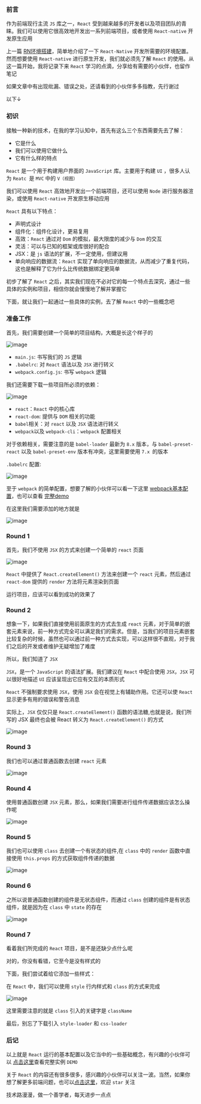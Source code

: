 ### 前言

作为前端现行主流 `JS` 库之一，`React` 受到越来越多的开发者以及项目团队的青睐。我们可以使用它很高效地开发出一系列前端项目，或者使用 `React-native` 开发原生应用

上一篇 [RN环境搭建](https://github.com/Roamen/web-document/issues/16)，简单地介绍了一下 `React-Native` 开发所需要的环境配置。然而想要使用 `React-native` 进行原生开发，我们就必须先了解 `React` 的使用。从这一篇开始，我将记录下来 `React` 学习的点滴，分享给有需要的小伙伴，也留作笔记

如果文章中有出现纰漏、错误之处，还请看到的小伙伴多多指教，先行谢过

以下↓

### 初识

接触一种新的技术，在我的学习认知中，首先有这么三个东西需要先去了解：
- 它是什么
- 我们可以使用它做什么
- 它有什么样的特点

`React` 是一个用于构建用户界面的 `JavaScript` 库。主要用于构建 `UI` ，很多人认为 `Reatc `是 `MVC` 中的 `V（视图）`

我们可以使用 `React` 高效地开发出一个前端项目，还可以使用 `Node` 进行服务器渲染，或使用 `React-native` 开发原生移动应用

`React` 具有以下特点：

- 声明式设计
- 组件化：组件化设计，更易复用
- 高效：`React` 通过对 `Dom` 的模拟，最大限度的减少与 `Dom` 的交互
- 灵活：可以与已知的框架或库很好的配合
- JSX：是 `js` 语法的扩展，不一定使用，但建议用
- 单向响应的数据流：`React` 实现了单向响应的数据流，从而减少了重复代码，这也是解释了它为什么比传统数据绑定更简单

初步了解了 `React` 之后，其实我们现在不必对它的每一个特点去深究，通过一些具体的实例和项目，相信你就会慢慢地了解并掌握它

下面，就让我们一起通过一些具体的实例，去了解 `React` 中的一些概念吧

### 准备工作

首先，我们需要创建一个简单的项目结构，大概是长这个样子的

![image](https://raw.githubusercontent.com/Roamen/example/master/React/images/c-01.png)

- `main.js`: 书写我们的 `JS` 逻辑
- `.babelrc`: 对 `React` 语法以及 `JSX` 进行转义
- `webpack.config.js`: 书写 `webpack` 逻辑

我们还需要下载一些项目所必须的依赖：

![image](https://raw.githubusercontent.com/Roamen/example/master/React/images/c-02.png)

- `react`：`React` 中的核心库
- `react-dom`: 提供与 `DOM` 相关的功能
- `babel`相关：对 `react` 以及 `JSX` 语法进行转义
- `webpack`以及 `webpack-cli`：`webpack` 配置相关

对于依赖相关，需要注意的是 `babel-loader` 最新为 `8.x` 版本，与 `babel-preset-react` 以及 `babel-preset-env` 版本有冲突，这里需要使用 `7.x `的版本

`.babelrc` 配置:

![image](https://raw.githubusercontent.com/Roamen/example/master/React/images/c-03.png)

至于 `webpack` 的简单配置，想要了解的小伙伴可以看一下这里 [webpack基本配置](https://github.com/Roamen/web-document/issues/18)，也可以查看 [完整demo](https://github.com/Roamen/react/tree/master/hello-react)

在这里我们需要添加的地方就是

![image](https://raw.githubusercontent.com/Roamen/example/master/React/images/c-04.png)

### Round 1

首先，我们不使用 `JSX` 的方式来创建一个简单的 `react` 页面

![image](https://raw.githubusercontent.com/Roamen/example/master/React/images/c-05.png)

`React` 中提供了 `React.createElement()` 方法来创建一个 `react` 元素，然后通过 `react-dom` 提供的 `render` 方法将元素渲染到页面

运行项目，应该可以看到成功的效果了

### Round 2

想象一下，如果我们直接使用前面原生的方式去生成 `react` 元素，对于简单的嵌套元素来说，前一种方式完全可以满足我们的需求。但是，当我们的项目元素嵌套比较复杂的时候，虽然也可以通过前一种方式去实现，可以这样很不直观，对于我们之后的开发或者维护无疑增加了难度

所以，我们知道了 `JSX`

`JSX`，是一个 `JavaScript` 的语法扩展。我们建议在 `React` 中配合使用 `JSX`，`JSX` 可以很好地描述 `UI` 应该呈现出它应有交互的本质形式

`React` 不强制要求使用 `JSX`，使用 `JSX` 会在视觉上有辅助作用。它还可以使 `React` 显示更多有用的错误和警告消息

实际上，`JSX` 仅仅只是 `React.createElement()` 函数的语法糖,也就是说，我们所写的 JSX 最终也会被 React 转义为 `React.createElement()` 的方式

![image](https://raw.githubusercontent.com/Roamen/example/master/React/images/c-06.png)

### Round 3

我们也可以通过普通函数去创建 `react` 元素

![image](https://raw.githubusercontent.com/Roamen/example/master/React/images/c-07.png)

### Round 4

使用普通函数创建 `JSX` 元素，那么，如果我们需要进行组件传递数据应该怎么操作呢

![image](https://raw.githubusercontent.com/Roamen/example/master/React/images/c-08.png)

### Round 5

我们也可以使用 `class` 去创建一个有状态的组件,在 `class` 中的 `render` 函数中直接使用 `this.props` 的方式获取组件传递的数据

![image](https://raw.githubusercontent.com/Roamen/example/master/React/images/c-09.png)

### Round 6

之所以说普通函数创建的组件是无状态组件，而通过 `class` 创建的组件是有状态组件，就是因为在 `class` 中 `state` 的存在

![image](https://raw.githubusercontent.com/Roamen/example/master/React/images/c-10.png)


### Round 7

看着我们所完成的 `React` 项目，是不是还缺少点什么呢

对的，你没有看错，它至今是没有样式的

下面，我们尝试着给它添加一些样式：

在 `React` 中，我们可以使用 `style` 行内样式和 `class` 的方式来完成

![image](https://raw.githubusercontent.com/Roamen/example/master/React/images/c-11.jpg)

这里需要注意的就是 `class` 引入的关键字是 `className`

最后，别忘了下载引入 `style-loader` 和 `css-loader`

### 后记

以上就是 `React` 运行的基本配置以及它当中的一些基础概念，有兴趣的小伙伴可以 [点击这里](https://github.com/Roamen/example/tree/master/React/hello-react)查看完整实例 `DEMO`

关于 `React` 的内容还有很多很多，感兴趣的小伙伴可以关注一波。当然，如果你想了解更多前端问题，也可以[点击这里](https://github.com/Roamen/web-document)，欢迎 `star` 关注

技术路漫漫，做一个善学者，每天进步一点点
